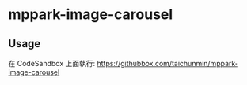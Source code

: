 # mppark-image-carousel

## Usage

在 CodeSandbox 上面執行: <https://githubbox.com/taichunmin/mppark-image-carousel>
